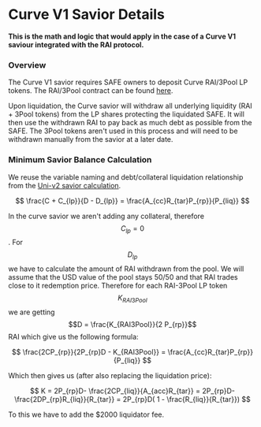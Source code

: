# Curve V1 Savior Details

**This is the math and logic that would apply in the case of a Curve V1 saviour integrated with the RAI protocol.**

### Overview

The Curve V1 savior requires SAFE owners to deposit Curve RAI/3Pool LP tokens. The RAI/3Pool contract can be found [here](https://etherscan.io/address/0x618788357D0EBd8A37e763ADab3bc575D54c2C7d).

Upon liquidation, the Curve savior will withdraw all underlying liquidity (RAI + 3Pool tokens) from the LP shares protecting the liquidated SAFE. It will then use the withdrawn RAI to pay back as much debt as possible from the SAFE. The 3Pool tokens aren't used in this process and will need to be withdrawn manually from the savior at a later date.

### Minimum Savior Balance Calculation

We reuse the variable naming and debt/collateral liquidation relationship from the [Uni-v2 savior calculation](/liquidation-protection/uni-v2-rai-eth-savior-details#minimum-savior-balance-formula).&#x20;

$$
\frac{C + C_{lp}}{D - D_{lp}}  = \frac{A_{cc}R_{tar}P_{rp}}{P_{liq}}
$$

In the curve savior we aren't adding any collateral, therefore $$C_{lp}=0$$. For$$D_{lp}$$ we have to calculate the amount of RAI withdrawn from the pool. We will assume that the USD value of the pool stays 50/50 and that RAI trades close to it redemption price. Therefore for each RAI-3Pool LP token $$K_{RAI3Pool}$$ we are getting $$D = \frac{K_{RAI3Pool}}{2 P_{rp}}$$RAI which give us the following formula:

$$
\frac{2CP_{rp}}{2P_{rp}D - K_{RAI3Pool}} = \frac{A_{cc}R_{tar}P_{rp}}{P_{liq}}
$$

&#x20;Which then gives us (after also replacing the liquidation price):

$$
K = 2P_{rp}D- \frac{2CP_{liq}}{A_{acc}R_{tar}} =  2P_{rp}D-\frac{2DP_{rp}R_{liq}}{R_{tar}} = 2P_{rp}D( 1 - \frac{R_{liq}}{R_{tar}})
$$

To this we have to add the $2000 liquidator fee.&#x20;